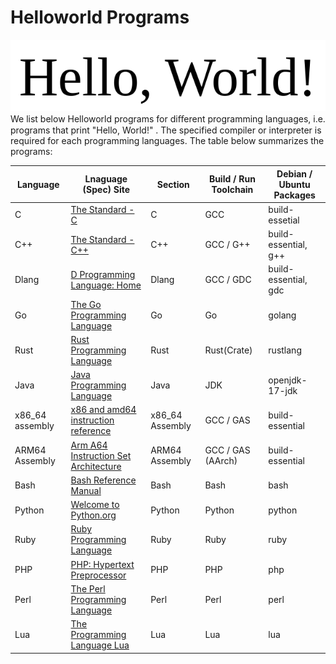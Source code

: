 # Helloworld Programs
![](./helloworld.png)
We list below Helloworld programs for diﬀerent programming languages, i.e. programs that print "Hello, World!"
. The
specified compiler or interpreter is required for each programming languages.
The table below summarizes the programs:

| Language | Lnaguage (Spec) Site | Section | Build / Run Toolchain | Debian / Ubuntu Packages |
| -------- | -------------------- | ------- | --------------------- | ------------------------ |
| C        | [The Standard - C](https://www.iso-9899.info/wiki/The_Standard)| C | GCC | build-essetial |
| C++ | [The Standard - C++](https://isocpp.org/std/the-standard) | C++ | GCC / G++ | build-essential, g++ |
| Dlang | [D Programming Language: Home](https://dlang.org/) | Dlang | GCC / GDC | build-essential, gdc |
| Go | [The Go Programming Language](https://go.dev/) | Go | Go | golang |
| Rust | [Rust Programming Language](https://www.rust-lang.org/) | Rust | Rust(Crate) | rustlang |
| Java | [Java Programming Language](https://docs.oracle.com/javase/8/docs/technotes/guides/language/#:~:text=The%20Java%E2%84%A2%20Programming%20Language,the%20Java%20Virtual%20Machine%20Specification.) | Java | JDK | openjdk-17-jdk |
| x86_64 assembly | [x86 and amd64 instruction reference](https://www.felixcloutier.com/x86/) | x86_64 Assembly | GCC / GAS | build-essential |
| ARM64 Assembly | [Arm A64 Instruction Set Architecture](https://developer.arm.com/documentation/ddi0596/latest/) | ARM64 Assembly | GCC / GAS (AArch) | build-essential |
| Bash | [Bash Reference Manual](https://www.gnu.org/software/bash/) | Bash | Bash | bash |
| Python | [Welcome to Python.org](https://www.python.org/) | Python | Python | python |
| Ruby | [Ruby Programming Language](https://www.ruby-lang.org/en/) | Ruby | Ruby | ruby |
| PHP | [PHP: Hypertext Preprocessor](https://www.php.net/) | PHP | PHP | php |
| Perl | [The Perl Programming Language](https://www.perl.org/) | Perl | Perl | perl |
| Lua | [The Programming Language Lua](https://www.lua.org/) | Lua | Lua | lua |
